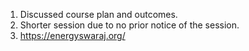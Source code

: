 1. Discussed course plan and outcomes.
2. Shorter session due to no prior notice of the session.
3. https://energyswaraj.org/